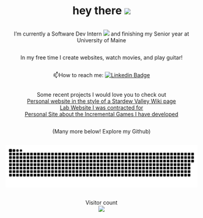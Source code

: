 
<div align="center" style="display: flex; flex-direction: column; justify-content: center; align-items: center;">
  <h1>
    hey there
    <img src="https://media.giphy.com/media/hvRJCLFzcasrR4ia7z/giphy.gif" width="30px"/>
  </h1>

   I’m currently a Software Dev Intern <img src="https://media.giphy.com/media/WUlplcMpOCEmTGBtBW/giphy.gif" width="30"> and finishing my Senior year at University of Maine

  In my free time I create websites, watch movies, and play guitar!
    
  :mailbox:How to reach me: <a href="https://www.linkedin.com/in/sophie-walden-1227b9233/">![Linkedin Badge](https://img.shields.io/badge/-SophieWalden-blue?style=flat&logo=Linkedin&logoColor=white)</a>

  Some recent projects I would love you to check out
  <br><a href="https://sophiewalden.github.io/StardewProfile/">Personal website in the style of a Stardew Valley Wiki page</a>
  <br><a href="https://sophiewalden.github.io/lab-website/">Lab Website I was contracted for</a>
  <br><a href="https://sophiewalden.github.io/PersonalIncrementalSite/">Personal Site about the Incremental Games I have developed</a>

  (Many more below! Explore my Github)
  

  
  <a href=#><img src="contributions.svg"></a>
  
  <p align="center">
    Visitor count<br>
    <img src="https://profile-counter.glitch.me/SophieWalden/count.svg" />
  </p>


</div>
